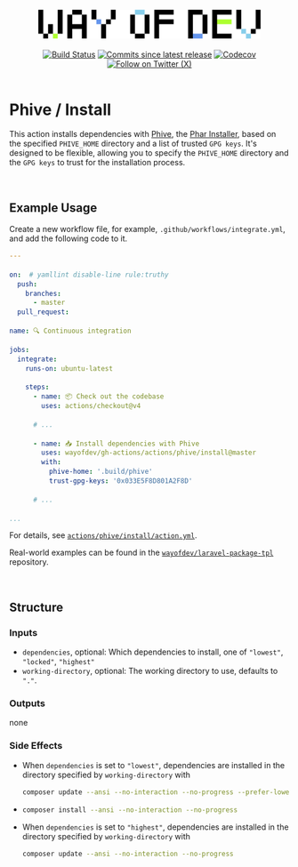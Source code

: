<div align="center">
    <br>
    <a href="https://wayof.dev" target="_blank">
        <picture>
            <source media="(prefers-color-scheme: dark)" srcset="https://raw.githubusercontent.com/wayofdev/.github/master/assets/logo.gh-dark-mode-only.png">
            <img width="400" src="https://raw.githubusercontent.com/wayofdev/.github/master/assets/logo.gh-light-mode-only.png" alt="WayOfDev Logo">
        </picture>
    </a>
    <br>
    <br>
</div>

<div align="center">
<a href="https://github.com/wayofdev/gh-actions/actions" target="_blank"><img alt="Build Status" src="https://img.shields.io/endpoint.svg?url=https%3A%2F%2Factions-badge.atrox.dev%2Fwayofdev%2Fgh-actions%2Fbadge&style=flat-square&label=github%20actions"/></a>
<a href="https://github.com/wayofdev/gh-actions" target="_blank"><img alt="Commits since latest release" src="https://img.shields.io/github/commits-since/wayofdev/gh-actions/latest?style=flat-square"></a>
<a href="https://discord.gg/CE3TcCC5vr" target="_blank"><img alt="Codecov" src="https://img.shields.io/discord/1228506758562058391?style=flat-square&logo=discord&labelColor=7289d9&logoColor=white&color=39456d"></a>
<a href="https://x.com/intent/follow?screen_name=wayofdev" target="_blank"><img alt="Follow on Twitter (X)" src="https://img.shields.io/badge/-Follow-black?style=flat-square&logo=X"></a>
</div>

<br>

# Phive / Install

This action installs dependencies with [Phive](https://github.com/phar-io/phive), the [Phar Installer](https://phar.io), based on the specified `PHIVE_HOME` directory and a list of trusted `GPG keys`. It's designed to be flexible, allowing you to specify the `PHIVE_HOME` directory and the `GPG keys` to trust for the installation process.

<br>

## Example Usage

Create a new workflow file, for example, `.github/workflows/integrate.yml`, and add the following code to it.

```yaml
---

on:  # yamllint disable-line rule:truthy
  push:
    branches:
      - master
  pull_request:

name: 🔍 Continuous integration

jobs:
  integrate:
    runs-on: ubuntu-latest

    steps:
      - name: 📦 Check out the codebase
        uses: actions/checkout@v4

      # ...

      - name: 📥 Install dependencies with Phive
        uses: wayofdev/gh-actions/actions/phive/install@master
        with:
          phive-home: '.build/phive'
          trust-gpg-keys: '0x033E5F8D801A2F8D'

      # ...

...
```

For details, see [`actions/phive/install/action.yml`](./action.yml).

Real-world examples can be found in the [`wayofdev/laravel-package-tpl`](https://github.com/wayofdev/laravel-package-tpl/blob/master/.github/workflows/integrate.yml) repository.

<br>

## Structure

### Inputs

- `dependencies`, optional: Which dependencies to install, one of `"lowest"`, `"locked"`, `"highest"`
- `working-directory`, optional: The working directory to use, defaults to `"."`.

### Outputs

none

### Side Effects

- When `dependencies` is set to `"lowest"`, dependencies are installed in the directory specified by `working-directory` with

  ```bash
  composer update --ansi --no-interaction --no-progress --prefer-lowest
  ````

- ```bash
  composer install --ansi --no-interaction --no-progress
  ```

- When `dependencies` is set to `"highest"`, dependencies are installed in the directory specified by `working-directory` with

  ```bash
  composer update --ansi --no-interaction --no-progress
  ````

<br>
